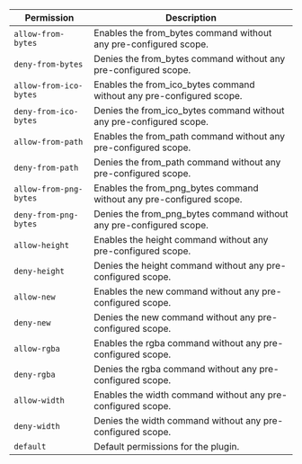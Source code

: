 | Permission | Description |
|------|-----|
|`allow-from-bytes`|Enables the from_bytes command without any pre-configured scope.|
|`deny-from-bytes`|Denies the from_bytes command without any pre-configured scope.|
|`allow-from-ico-bytes`|Enables the from_ico_bytes command without any pre-configured scope.|
|`deny-from-ico-bytes`|Denies the from_ico_bytes command without any pre-configured scope.|
|`allow-from-path`|Enables the from_path command without any pre-configured scope.|
|`deny-from-path`|Denies the from_path command without any pre-configured scope.|
|`allow-from-png-bytes`|Enables the from_png_bytes command without any pre-configured scope.|
|`deny-from-png-bytes`|Denies the from_png_bytes command without any pre-configured scope.|
|`allow-height`|Enables the height command without any pre-configured scope.|
|`deny-height`|Denies the height command without any pre-configured scope.|
|`allow-new`|Enables the new command without any pre-configured scope.|
|`deny-new`|Denies the new command without any pre-configured scope.|
|`allow-rgba`|Enables the rgba command without any pre-configured scope.|
|`deny-rgba`|Denies the rgba command without any pre-configured scope.|
|`allow-width`|Enables the width command without any pre-configured scope.|
|`deny-width`|Denies the width command without any pre-configured scope.|
|`default`|Default permissions for the plugin.|
